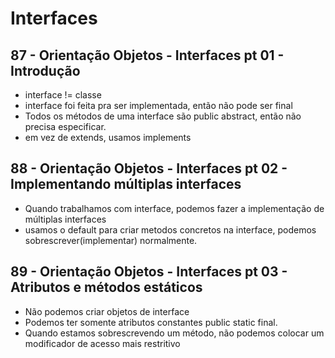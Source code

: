 # Interfaces

## 87 - Orientação Objetos - Interfaces pt 01 - Introdução

- interface != classe
- interface foi feita pra ser implementada, então não pode ser final
- Todos os métodos de uma interface são public abstract, então não precisa especificar.
- em vez de extends, usamos implements

## 88 - Orientação Objetos - Interfaces pt 02 - Implementando múltiplas interfaces

- Quando trabalhamos com interface, podemos fazer a implementação de múltiplas interfaces
- usamos o default para criar metodos concretos na interface, podemos sobrescrever(implementar) normalmente.

## 89 - Orientação Objetos - Interfaces pt 03 - Atributos e métodos estáticos

- Não podemos criar objetos de interface
- Podemos ter somente atributos constantes public static final.
- Quando estamos sobrescrevendo um método, não podemos colocar um modificador de acesso mais restritivo

